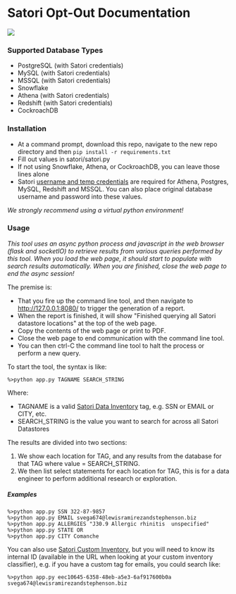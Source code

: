 # Satori Opt-Out Documentation

<img src="https://satoricyber.com/wp-content/uploads/LogoDark2.svg" />

### Supported Database Types

- PostgreSQL (with Satori credentials)
- MySQL (with Satori credentials)
- MSSQL (with Satori credentials)
- Snowflake
- Athena (with Satori credentials)
- Redshift (with Satori credentials)
- CockroachDB 

### Installation

- At a command prompt, download this repo, navigate to the new repo directory and then
```pip install -r requirements.txt```
- Fill out values in satori/satori.py
- If not using Snowflake, Athena, or CockroachDB, you can leave those lines alone
- Satori [username and temp credentials](https://satoricyber.com/docs/data%20portal/#data-store-temporary-credentials) are required for Athena, Postgres, MySQL, Redshift and MSSQL. You can also place original database username and password into these values.

_We strongly recommend using a virtual python environment!_


### Usage

_This tool uses an async python process and javascript in the web browser (flask and socketIO) to retrieve results from various queries performed by this tool. When you load the web page, it should start to populate with search results automatically. When you are finished, close the web page to end the async session!_

The premise is:

- That you fire up the command line tool, and then navigate to http://127.0.0.1:8080/ to trigger the generation of a report. 
- When the report is finished, it will show "Finished querying all Satori datastore locations" at the top of the web page. 
- Copy the contents of the web page or print to PDF.
- Close the web page to end communication with the command line tool.
- You can then ctrl-C the command line tool to halt the process or perform a new query.

To start the tool, the syntax is like:

```%>python app.py TAGNAME SEARCH_STRING ```

Where:

- TAGNAME is a valid [Satori Data Inventory](https://satoricyber.com/docs/inventory/) tag, e.g. SSN or EMAIL or CITY, etc.
- SEARCH_STRING is the value you want to search for across all Satori Datastores

The results are divided into two sections:

1. We show each location for TAG, and any results from the database for that TAG where value = SEARCH_STRING.
2. We then list select statements for each location for TAG, this is for a data engineer to perform additional research or exploration.

##### Examples

```
%>python app.py SSN 322-87-9857
%>python app.py EMAIL svega674@lewisramirezandstephenson.biz
%>python app.py ALLERGIES "J30.9 Allergic rhinitis  unspecified"
%>python app.py STATE OR
%>python app.py CITY Comanche 
```

You can also use [Satori Custom Inventory](https://satoricyber.com/docs/inventory/#custom-data-classification), but you will need to know its internal ID (available in the URL when looking at your custom inventory classifier), e.g. if you have a custom tag for emails, you could search like:

```
%>python app.py eec10645-6358-48eb-a5e3-6af917600b0a svega674@lewisramirezandstephenson.biz
```


